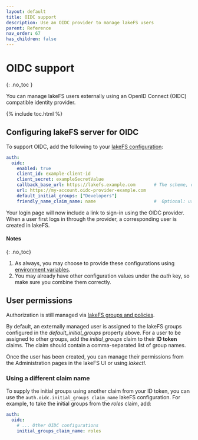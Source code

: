 ```yaml
---
layout: default
title: OIDC support
description: Use an OIDC provider to manage lakeFS users
parent: Reference
nav_order: 67
has_children: false
---
```


# OIDC support

{: .no_toc }

You can manage lakeFS users externally using an OpenID Connect (OIDC) compatible identity provider.

{% include toc.html %}

## Configuring lakeFS server for OIDC

To support OIDC, add the following to your [lakeFS configuration](./configuration.md):

```yaml
auth:
  oidc:
    enabled: true
    client_id: example-client-id
    client_secret: exampleSecretValue
    callback_base_url: https://lakefs.example.com       # The scheme, domain (and port) of your lakeFS installation
    url: https://my-account.oidc-provider-example.com
    default_initial_groups: ["Developers"]
    friendly_name_claim_name: name                      #  Optional: use the value from this claim as the user's display name 
```

Your login page will now include a link to sign-in using the 
OIDC provider. When a user first logs in through the provider, a corresponding user is created in lakeFS.

#### Notes
{: .no_toc}
1. As always, you may choose to provide these configurations using [environment variables](./configuration.md#using-environment-variables).
2. You may already have other configuration values under the _auth_ key, so make sure you combine them correctly.

## User permissions

Authorization is still managed via [lakeFS groups and policies](./authorization.md).

By default, an externally managed user is assigned to the lakeFS groups configured in the _default_initial_groups_ property above.
For a user to be assigned to other groups, add the _initial_groups_ claim to their **ID token** claims. The claim should contain a
comma-separated list of group names.

Once the user has been created, you can manage their permissions from the Administration pages in the lakeFS UI or using _lakectl_.

### Using a different claim name

To supply the initial groups using another claim from your ID token, you can use the `auth.oidc.initial_groups_claim_name` 
lakeFS configuration. For example, to take the initial groups from the _roles_ claim, add:

```yaml
auth:
  oidc:
    # ... Other OIDC configurations
    initial_groups_claim_name: roles
```

